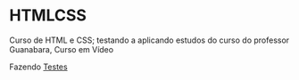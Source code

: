 # HTMLCSS
 Curso de HTML e CSS; testando a aplicando estudos do curso do professor Guanabara, Curso em Vídeo

 Fazendo <a href="youtube.com">Testes</a>

